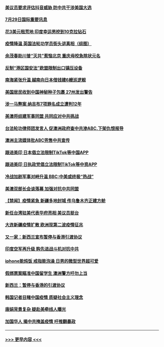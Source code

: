 #### [美议员要求评估抖音威胁 防中共干涉美国大选](../pages/prog202/a102905476.md?t=07292151) 
#### [7月29日国际重要讯息](../pages/prog202/a102905386.md?t=07292151) 
#### [花3美元租荒地 印度幸运男挖到10克拉钻石](../pages/prog202/a102905313.md?t=07292151) 
#### [疫情降温 英国法轮功学员街头讲真相（组图）](../pages/prog202/a102905295.md?t=07292151) 
#### [余茂春助川普“灭共”惹恼北京 重庆母校急除状元名](../pages/prog202/a102905210.md?t=07292151) 
#### [反制“港区国安法”欧盟限制出口镇压设备](../pages/prog202/a102905199.md?t=07292151) 
#### [南海紧张升温 越南向日本借钱建6艘巡逻舰](../pages/prog202/a102905171.md?t=07292151) 
#### [美国居民收到中国神秘种子包裹 27州发出警告](../pages/prog202/a102905156.md?t=07292151) 
#### [涉一马弊案 纳吉布7项罪名成立遭判12年](../pages/prog202/a102905149.md?t=07292151) 
#### [美澳将组建军事同盟 共同应对中共挑战](../pages/prog202/a102905128.md?t=07292151) 
#### [台法轮功律师团发言人 促澳洲政府查中共渗ABC.下架仇恨报导](../pages/prog202/a102905080.md?t=07292151) 
#### [澳洲主流媒体批ABC兜售中共宣传](../pages/prog202/a102905054.md?t=07292151) 
#### [跟进美印 日本倡立法限制TikTok等中国APP](../pages/prog202/a102904995.md?t=07292151) 
#### [跟进美印 日执政党倡立法限制TikTok等中资APP](../pages/prog202/a102904965.md?t=07292151) 
#### [冷战加剧军事对峙升温 BBC:中美或终极“热战”](../pages/prog202/a102904930.md?t=07292151) 
#### [美澳双部长会谈落幕 加强对抗中共同盟](../pages/prog202/a102904882.md?t=07292151) 
#### [【禁闻】疫情紧急 新疆多地封城 传乌鲁木齐正建方舱](../pages/prog202/a102904845.md?t=07292151) 
#### [新任台湾驻美代表华府亮相 美议员挺台](../pages/prog202/a102904804.md?t=07292151) 
#### [大连新疆疫情扩散 欧洲现第二波疫情征兆](../pages/prog202/a102904794.md?t=07292151) 
#### [又一家：新西兰宣布暂停与香港引渡协议](../pages/prog202/a102904687.md?t=07292151) 
#### [印度空军再升级  购先进战斗机对抗中共](../pages/prog202/a102904489.md?t=07292151) 
#### [iphone能炖饭 戒指能泡澡 日男的微型世界超可爱](../pages/prog202/a102904382.md?t=07292151) 
#### [假绑票案瞄准中国留学生 澳洲警方吁勿上当](../pages/prog202/a102904630.md?t=07292151) 
#### [新西兰：暂停与香港的引渡协议](../pages/prog202/a102904555.md?t=07292151) 
#### [韩国记者目睹中国疫情 质疑社会主义理念](../pages/prog202/a102904548.md?t=07292151) 
#### [唐娟背景复杂 疑赴美牵线人曝光](../pages/prog202/a102904458.md?t=07292151) 
#### [加国华人 揭中共掩盖疫情 吁推翻暴政](../pages/prog202/a102904418.md?t=07292151) 

----
#### [ >>> 更早内容 <<< ](../indexes/prog202-earlier.md)

